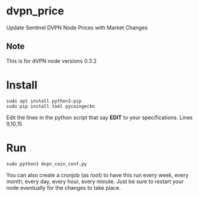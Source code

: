 # dvpn_price
Update Sentinel DVPN Node Prices with Market Changes

## Note 

This is for dVPN node versions 0.3.2

# Install
```shell
sudo apt install python3-pip
sudo pip install toml pycoingecko
```

Edit the lines in the python script that say **EDIT**
to your specifications.
Lines 9,10,15

# Run
```shell
sudo python3 dvpn_coin_conf.py
```

You can also create a cronjob (as root) to have this run every week, every month, every day, every hour, every minute. Just be sure to restart your node eventually for the changes to take place. 


